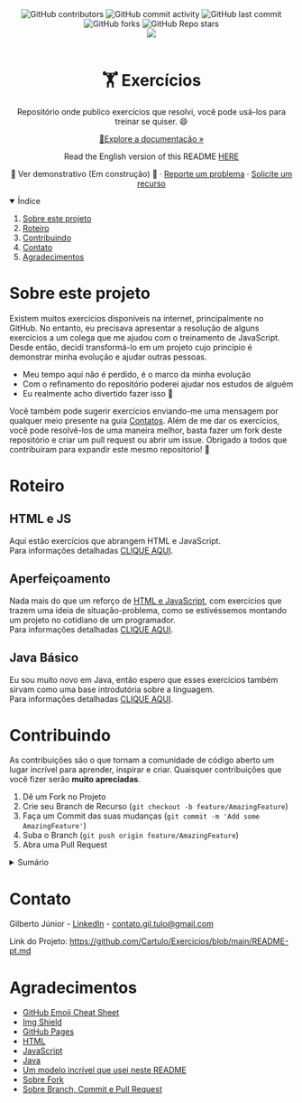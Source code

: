 <html>
<head>
</head>
<body>
<div style="text-align: center">
<img alt="GitHub contributors" src="https://img.shields.io/github/contributors/cartulo/exercicios?style=for-the-badge&color=00aeae">
<img alt="GitHub commit activity" src="https://img.shields.io/github/commit-activity/m/cartulo/exercicios?style=for-the-badge&color=00aeae">
<img alt="GitHub last commit" src="https://img.shields.io/github/last-commit/cartulo/exercicios?style=for-the-badge&color=00aeae">
<img alt="GitHub forks" src="https://img.shields.io/github/forks/cartulo/exercicios?style=for-the-badge&color=00aeae">
<img alt="GitHub Repo stars" src="https://img.shields.io/github/stars/cartulo/exercicios?style=for-the-badge&color=00aeae">
<br>
<a href="https://linkedin.com/in/gil-tulo"><img src="https://img.shields.io/badge/-LinkedIn-black.svg?style=for-the-badge&logo=linkedin&colorB=555"/></a>
<br><br>

<h1>🏋️ Exercícios</h1>
<p>Repositório onde publico exercícios que resolvi, você pode usá-los para treinar se quiser.  😄 </p>
<p><a href="https://github.com/cartulo/exercicios">🔎Explore a documentação »</a></p>
<p>Read the English version of this README <a href="https://github.com/cartulo/exercicios#readme">HERE</a></p>
<p>
🚧 Ver demonstrativo (Em construção) 🚧
·
<a href="https://github.com/cartulo/exercicios/issues">Reporte um problema</a>
·
<a href="https://github.com/cartulo/exercicios/issues">Solicite um recurso</a>
</p>
</div>
<details open>
<summary>Índice</summary>
<ol>
    <li><a href="https://github.com/Cartulo/Exercicios/blob/main/README-pt.md#sobre-este-projeto">Sobre este projeto</a></li>
    <li><a href="https://github.com/Cartulo/Exercicios/blob/main/README-pt.md#roteiro">Roteiro</a></li>
    <li><a href="https://github.com/Cartulo/Exercicios/blob/main/README-pt.md#contribuindo">Contribuindo</a></li>
    <li><a href="https://github.com/Cartulo/Exercicios/blob/main/README-pt.md#contato">Contato</a></li>
    <li><a href="https://github.com/Cartulo/Exercicios/blob/main/README-pt.md#agradecimentos">Agradecimentos</a></li>
</ol>
</details>

<h1>Sobre este projeto</h1>
<p>
Existem muitos exercícios disponíveis na internet, principalmente no GitHub. No entanto, eu precisava apresentar a resolução de alguns exercícios a um colega que me ajudou com o treinamento de JavaScript. Desde então, decidi transformá-lo em um projeto cujo princípio é demonstrar minha evolução e ajudar outras pessoas.
</p>
<ul>
    <li>Meu tempo aqui não é perdido, é o marco da minha evolução </li>
    <li>Com o refinamento do repositório poderei ajudar nos estudos de alguém</li>
    <li>Eu realmente acho divertido fazer isso 🤣</li>
</ul>
<p> 
    Você também pode sugerir exercícios enviando-me uma mensagem por qualquer meio presente na guia <a href="https://github.com/Cartulo/Exercicios/blob/main/README-pt.md#contato">Contatos</a>. Além de me dar os exercícios, você pode resolvê-los de uma maneira melhor, basta fazer um fork deste repositório e criar um pull request ou abrir um issue. Obrigado a todos que contribuíram para expandir este mesmo repositório! 🎉
 </p>

<h1>Roteiro</h1>
<h2>HTML e JS</h2>
<p>Aqui estão exercícios que abrangem HTML e JavaScript.  <br>
Para informações detalhadas <a href="https://github.com/Cartulo/Exercicios/blob/main/HTML%20e%20JS/README-pt.md">CLIQUE AQUI</a>.</p>

<h2>Aperfeiçoamento </h2>
<p>
Nada mais do que um reforço de <a href="https://github.com/Cartulo/Exercicios/blob/main/README-pt.md#html-e-js">HTML e JavaScript</a>, com exercícios que trazem uma ideia de situação-problema, como se estivéssemos montando um projeto no cotidiano de um programador. <br>
Para informações detalhadas <a href="https://github.com/Cartulo/Exercicios/blob/main/Aperfeicoamento/README-pt.md">CLIQUE AQUI</a>.</p>

<h2>Java Básico</h2>
<p>Eu sou muito novo em Java, então espero que esses exercícios também sirvam como uma base introdutória sobre a linguagem. <br>
Para informações detalhadas <a href="https://github.com/Cartulo/Exercicios/blob/main/Java%20Basico/README.md">CLIQUE AQUI</a>.</p>

<h1>Contribuindo</h1>
<p>
    As contribuições são o que tornam a comunidade de código aberto um lugar incrível para aprender, inspirar e criar. Quaisquer contribuições que você fizer serão <strong>muito apreciadas</strong>.
</p>
<ol>
    <li>Dê um Fork no Projeto</li>
    <li>Crie seu Branch de Recurso (<code>git checkout -b feature/AmazingFeature</code>)</li>
    <li>Faça um Commit das suas mudanças (<code>git commit -m 'Add some AmazingFeature'</code>)</li>
    <li>Suba o Branch (<code>git push origin feature/AmazingFeature</code>)</li>
    <li>Abra uma Pull Request</li>
</ol>
<details>
<summary>Sumário</summary>
<ul>
<li>Fork » "Bifurcação", quando um desenvolvedor inicia um projeto independente com base no código de um projeto já existente.</li>
<li>Branch » "Galho", branches são separações de código.</li>
<li>Commit » Um commit é um grupo de alterações no código. Toda vez que você quiser "salvar" as alterações feitas por você no repositório, você commita essas mudanças.</li>
<li>Pull Request » Pull Request é um pedido que se faz ao dono do repositório para que esse atualize o código dele com o seu código.</li>
</ul>
</details>

</p>
<h1>Contato</h1>
<p>Gilberto Júnior - <a href="linkedin.com/in/gil-tulo/">LinkedIn</a> - <a href="mailto:contato.gil.tulo@gmail.com">contato.gil.tulo@gmail.com</a></p>
<p>Link do Projeto: <a href="https://github.com/Cartulo/Exercicios/blob/main/README-pt.md">https://github.com/Cartulo/Exercicios/blob/main/README-pt.md</a></p>

<h1>Agradecimentos</h1>
<ul>
    <li><a href="https://www.webpagefx.com/tools/emoji-cheat-sheet">GitHub Emoji Cheat Sheet</a></li>
    <li><a href="https://shields.io">Img Shield</a></li>
    <li><a href="https://pages.github.com">GitHub Pages</a></li>
    <li><a href="https://www.w3schools.com/html/html_intro.asp">HTML</a></li>
    <li><a href="https://developer.mozilla.org/en-US/docs/Web/JavaScript">JavaScript</a></li>
    <li><a href="https://www.oracle.com/br/java/technologies/javase-jdk8-doc-downloads.html">Java</a></li>
    <li><a href="https://github.com/othneildrew/Best-README-Template#about-the-project">Um modelo incrível que usei neste README</a></li>
    <li><a href="https://pt.wikipedia.org/wiki/Bifurcação_(desenvolvimento_de_software)">Sobre Fork</a></li>
    <li><a href="https://gist.github.com/victorsenam/8580499">Sobre Branch, Commit e Pull Request</a></li>
</ul>
</body>
</html>
